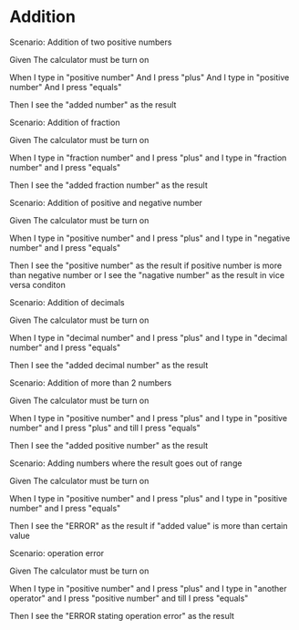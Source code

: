 # Addition

Scenario: Addition of two positive numbers
  
  Given The calculator must be turn on

  When I type in "positive number"
       And I press "plus"
       And I type in "positive number"
       And I press "equals"
  
  Then I see the "added number" as the result

Scenario: Addition of fraction
  
  Given The calculator must be turn on
  
  When I type in "fraction number"
  and I press "plus"
  and I type in "fraction number"
  and I press "equals"
  
  Then I see the "added fraction number" as the result
  
Scenario: Addition of positive and negative number
  
  Given The calculator must be turn on
  
  When I type in "positive number"
  and I press "plus"
  and I type in "negative number"
  and I press "equals"
  
  Then I see the "positive number" as the result 
  if positive number is more than negative number 
  or I see the "nagative number" as the result 
  in vice versa conditon

Scenario: Addition of decimals
  
  Given The calculator must be turn on
  
  When I type in "decimal number"
  and I press "plus"
  and I type in "decimal number"
  and I press "equals"
  
  Then I see the "added decimal number" as the result

Scenario: Addition of more than 2 numbers
  
  Given The calculator must be turn on
  
  When I type in "positive number"
  and I press "plus"
  and I type in "positive number"
  and I press "plus"
  and till I press "equals"
  
  Then I see the "added positive number" as the result

Scenario: Adding numbers where the result goes out of range
  
  Given The calculator must be turn on
  
  When I type in "positive number"
  and I press "plus"
  and I type in "positive number"
  and I press "equals"
  
  Then I see the "ERROR" as the result if "added value" is
  more than certain value
  
Scenario: operation error
  
  Given The calculator must be turn on
  
  When I type in "positive number"
  and I press "plus"
  and I type in "another operator"
  and I press "positive number"
  and till I press "equals"
  
  Then I see the "ERROR stating operation error" as the result
  
